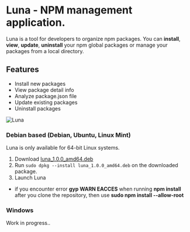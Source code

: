 # Luna - NPM management application.

Luna is a tool for developers to organize npm packages.
You can **install**, **view**, **update**, **uninstall** your npm global packages or manage your packages from a local directory.

## Features

- Install new packages
- View package detail info
- Analyze package.json file
- Update existing packages
- Uninstall packages

![Luna](http://104.236.58.95/media/luna.png)

### Debian based (Debian, Ubuntu, Linux Mint)

Luna is only available for 64-bit Linux systems.

1. Download [luna_1.0.0_amd64.deb](http://104.236.58.95/luna/releases/latest/luna_1.0.0_amd64.deb)
2. Run `sudo dpkg --install luna_1.0.0_amd64.deb` on the downloaded package.
3. Launch Luna

* if you encounter error **gyp WARN EACCES** when running **npm install** after you clone the repository,
then use **sudo npm install --allow-root**

### Windows

Work in progress..
